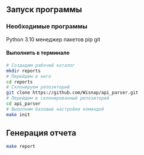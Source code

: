 ## Запуск программы
### Необходимые программы
Python 3.10
менеджер пакетов pip
git

#### Выполнить в терминале
```bash
# Создадим рабочий каталог
mkdir reports
# Перейдем в него
cd reports
# Склонируем репозиторий
git clone https://github.com/Wisnap/api_parser.git
# Перейдем в склонированный репозиторий
cd api_parser
# Выполним базовые настройки командой
make init
```
## Генерация отчета
```bash
make report
```